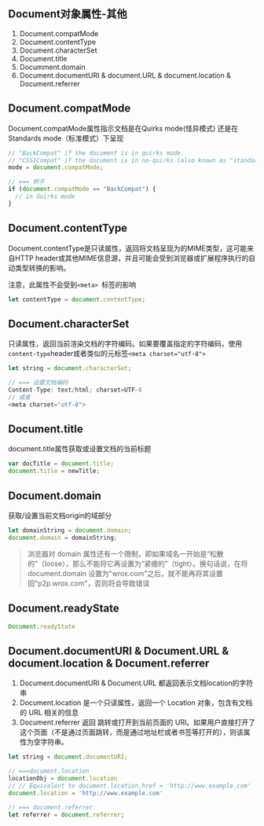 

## Document对象属性-其他
1. Document.compatMode
2. Document.contentType
3. Document.characterSet
4. Document.title
5. Documment.domain
6. Document.documentURI & document.URL & document.location & Document.referrer

## Document.compatMode
Document.compatMode属性指示文档是在Quirks mode(怪异模式) 还是在Standards mode（标准模式）下呈现
```js
// "BackCompat" if the document is in quirks mode.
// "CSS1Compat" if the document is in no-quirks (also known as "standards") mode
mode = document.compatMode;

// === 例子
if (document.compatMode == "BackCompat") {
  // in Quirks mode
}
```

## Document.contentType
Document.contentType是只读属性，返回将文档呈现为的MIME类型，这可能来自HTTP header或其他MIME信息源，并且可能会受到浏览器或扩展程序执行的自动类型转换的影响。

注意，此属性不会受到`<meta> `标签的影响

```js
let contentType = document.contentType;
```

## Document.characterSet
只读属性，返回当前渲染文档的字符编码。如果要覆盖指定的字符编码，使用`content-type`header或者类似的元标签`<meta charset="utf-8">`

```js
let string = document.characterSet;

// === 设置文档编码
Content-Type: text/html; charset=UTF-8
// 或者
<meta charset="utf-8">
```

## Document.title
document.title属性获取或设置文档的当前标题
```js
var docTitle = document.title;
document.title = newTitle;
```

## Document.domain
获取/设置当前文档origin的域部分

```js
let domainString = document.domain;
document.domain = domainString;
```
> 浏览器对 domain 属性还有一个限制，即如果域名一开始是“松散的”（loose），那么不能将它再设置为“紧绷的”（tight）。换句话说，在将 document.domain 设置为"wrox.com"之后，就不能再将其设置回"p2p.wrox.com"，否则将会导致错误

## Document.readyState
```js
Document.readyState
```


## Document.documentURI & Document.URL & document.location & Document.referrer
1. Document.documentURI & Document.URL 都返回表示文档location的字符串
2. Document.location 是一个只读属性，返回一个 Location 对象，包含有文档的 URL 相关的信息
3. Document.referrer 返回 跳转或打开到当前页面的 URI。如果用户直接打开了这个页面（不是通过页面跳转，而是通过地址栏或者书签等打开的），则该属性为空字符串。

```js
let string = document.documentURI;

// ===document.location
locationObj = document.location
// // Equivalent to document.location.href = 'http://www.example.com'
document.location = 'http://www.example.com' 

// === document.referrer
let referrer = document.referrer;
```

